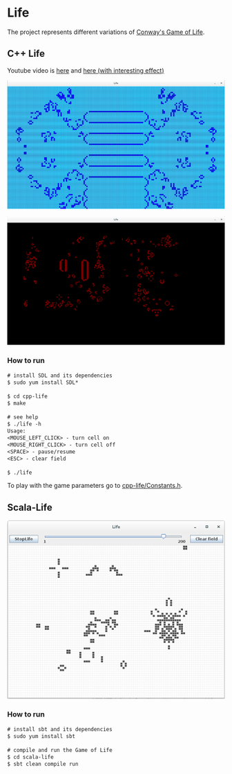 # Life

The project represents different variations of [Conway's Game of Life](http://en.wikipedia.org/wiki/Conway%27s_Game_of_Life).

## C++ Life

Youtube video is [here](https://youtu.be/kSKe7BtLS28) and [here (with interesting effect)](https://youtu.be/Yq74FPuz4P0)

![](https://raw.githubusercontent.com/rdiachenko/life/master/cpp-life/screenshots/cpp-life2.png)

![](https://raw.githubusercontent.com/rdiachenko/life/master/cpp-life/screenshots/cpp-life.png)

### How to run

```
# install SDL and its dependencies
$ sudo yum install SDL*

$ cd cpp-life
$ make

# see help
$ ./life -h
Usage: 
<MOUSE_LEFT_CLICK> - turn cell on
<MOUSE_RIGHT_CLICK> - turn cell off
<SPACE> - pause/resume
<ESC> - clear field

$ ./life
```
To play with the game parameters go to [cpp-life/Constants.h](https://github.com/rdiachenko/life/blob/master/cpp-life/Constants.h).

## Scala-Life

![](https://raw.githubusercontent.com/rdiachenko/life/master/scala-life/screenshots/scala-life.png)

### How to run

```
# install sbt and its dependencies
$ sudo yum install sbt

# compile and run the Game of Life
$ cd scala-life
$ sbt clean compile run
```

